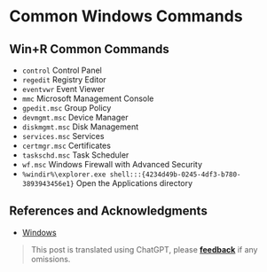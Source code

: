 # Common Windows Commands

## Win+R Common Commands

- `control` Control Panel
- `regedit` Registry Editor
- `eventvwr` Event Viewer
- `mmc` Microsoft Management Console
- `gpedit.msc` Group Policy
- `devmgmt.msc` Device Manager
- `diskmgmt.msc` Disk Management
- `services.msc` Services
- `certmgr.msc` Certificates
- `taskschd.msc` Task Scheduler
- `wf.msc` Windows Firewall with Advanced Security
- `%windir%\explorer.exe shell:::{4234d49b-0245-4df3-b780-3893943456e1}` Open the Applications directory

## References and Acknowledgments

- [Windows](https://canwdev.github.io/pages/278ffc/)

> This post is translated using ChatGPT, please [**feedback**](https://github.com/linyuxuanlin/Wiki_MkDocs/issues/new) if any omissions.